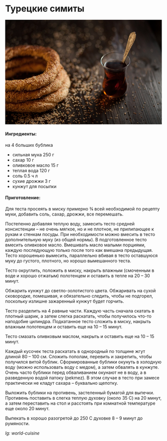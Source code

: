 ﻿---
image: ../pics/tureckie-simity.jpg
---
# Турецкие симиты

![Турецкие симиты](../pics/tureckie-simity.jpg)

#### Ингредиенты:

на 4 больших бублика

* сильная мука 250 г
* сахар 10 г
* оливковое масло 15 г
* теплая вода 120 г
* соль 0.5 ч л
* сухие дрожжи 3 г
* кунжут для посыпки

#### Приготовление:

Для теста просеять в миску примерно ¾ всей необходимой по рецепту муки, добавить соль, сахар, дрожжи, все перемешать. 

Постепенно добавляя теплую воду, замесить тесто средней консистенции – не очень мягкое, но и не плотное, не прилипающее к рукам и стенкам посуды. При необходимости можно вмесить в тесто дополнительную муку \(из общей нормы\). В подготовленное тесто вмесить оливковое масло. Вмешивать масло малыми порциями, каждую последующую только после того как вмешана предыдущая. Тесто хорошенько вымесить, параллельно вбивая в тесто оставшуюся муку до густого, плотного, но хорошо вымешанного теста. 

Тесто округлить, положить в миску, накрыть влажным \(смоченным в воде и хорошо отжатым\) полотенцем и оставить в тепле на 20 – 30 минут. 

Обжарить кунжут до светло-золотистого цвета. Обжаривать на сухой сковородке, помешивая, и обязательно следить, чтобы не подгорел, поскольку излишне зажаренный кунжут будет горчить.

Тесто разделить на 4 равные части. Каждую часть сначала скатать в плотный шарик, а затем слегка раскатать, чтобы получилось что-то наподобие цилиндра. Подкатанное тесто сложить в миску, накрыть влажным полотенцем и оставить еще на 10 – 15 минут. 

Тесто смазать оливковым маслом, накрыть и оставить еще на 10 – 15 минут. 

Каждый кусочек теста раскатать в однородный по толщине жгут длиной 80 – 100 см. Сложить пополам, перевить и закрепить, чтобы получился витой бублик. Сформированные бублики окунуть в холодную воду \(можно использовать воду с медом\), а затем обвалять в кунжуте. Очень часто бублики перед обваливанием окунают не в воду, а в разведенную водой патоку \(pekmez\). В этом случае в тесто при замесе практически не кладут сахара – буквально щепотку.

Выложить бублики на противень, застеленный бумагой для выпечки. Противень поставить в слегка теплую духовку \(около 35 С\) на 20 минут, а затем переставить на стол и расстоять при комнатной температуре еще около 20 минут. 

Выпекать в хорошо разогретой до 250 С духовке 8 – 9 минут до румяности.

*lg: world-cuisine*
